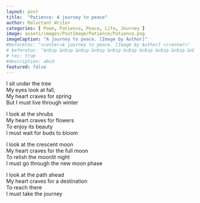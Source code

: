 ```yaml
---
layout: post
title:  "Patience: A journey to peace"
author: Reluctant Writer
categories: [ Poem, Patience, Peace, Life, Journey ]
image: assets/images/PostImage/Patience/Patience.png
imageCaption: "A journey to peace. [Image by Author]"
#beforetoc: "<center>A journey to peace. [Image by Author] </center>"
# beforetoc: "&nbsp &nbsp &nbsp &nbsp &nbsp &nbsp &nbsp &nbsp &nbsp &nbsp &nbsp &nbsp &nbsp &nbsp &nbsp &nbsp &nbsp &nbsp &nbsp &nbsp &nbsp &nbsp A journey to peace. [Image by Author]" 
# toc: true
#description: abcd
featured: false
---
```


I sit under the tree <br>
My eyes look at fall, <br>
My heart craves for spring <br>
But I must live through winter <br>

I look at the shrubs <br>
My heart craves for flowers <br>
To enjoy its beauty <br>
I must wait for buds to bloom <br>

I look at the crescent moon <br>
My heart craves for the full moon <br>
To relish the moonlit night <br>
I must go through the new moon phase <br>

I look at the path ahead <br>
My heart craves for a destination <br>
To reach there <br>
I must take the journey <br>
